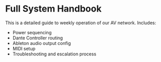 # Full System Handbook

This is a detailed guide to weekly operation of our AV network.
Includes:
- Power sequencing
- Dante Controller routing
- Ableton audio output config
- MIDI setup
- Troubleshooting and escalation process
